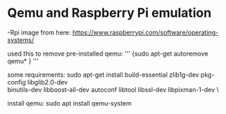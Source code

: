 # Qemu and Raspberry Pi emulation

-Rpi image from here: https://www.raspberrypi.com/software/operating-systems/

used this to remove pre-installed qemu:
 '''
 {sudo apt-get autoremove qemu* }
 '''

some requirements:
  sudo apt-get install build-essential zlib1g-dev pkg-config libglib2.0-dev \
binutils-dev libboost-all-dev autoconf libtool libssl-dev libpixman-1-dev \

install qemu:
  sudo apt install qemu-system


  
